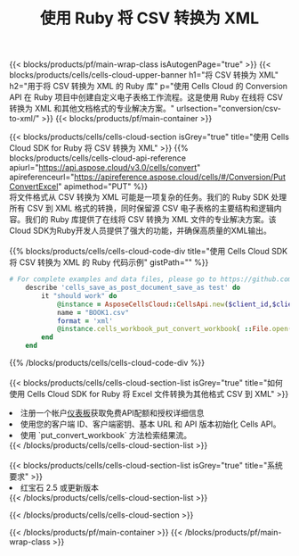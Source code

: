 ﻿---
title: 使用 Ruby 将 CSV 转换为 XML
description: 使用Aspose.Cells Cloud SDK for Ruby将CSV格式文件转换为XML格式文件。
---
{{< blocks/products/pf/main-wrap-class isAutogenPage="true" >}}
{{< blocks/products/cells/cells-cloud-upper-banner h1="将 CSV 转换为 XML" h2="用于将 CSV 转换为 XML 的 Ruby 库" p="使用 Cells Cloud 的 Conversion API 在 Ruby 项目中创建自定义电子表格工作流程。这是使用 Ruby 在线将 CSV 转换为 XML 和其他文档格式的专业解决方案。" urlsection="conversion/csv-to-xml/" >}}
{{< blocks/products/pf/main-container >}}

{{< blocks/products/cells/cells-cloud-section isGrey="true" title="使用 Cells Cloud SDK for Ruby 将 CSV 转换为 XML" >}}
{{% blocks/products/cells/cells-cloud-api-reference apiurl="https://api.aspose.cloud/v3.0/cells/convert" apireferenceurl="https://apireference.aspose.cloud/cells/#/Conversion/PutConvertExcel" apimethod="PUT" %}}
<br/>
将文件格式从 CSV 转换为 XML 可能是一项复杂的任务。我们的 Ruby SDK 处理所有 CSV 到 XML 格式的转换，同时保留源 CSV 电子表格的主要结构和逻辑内容。我们的 Ruby 库提供了在线将 CSV 转换为 XML 文件的专业解决方案。该Cloud SDK为Ruby开发人员提供了强大的功能，并确保高质量的XML输出。
<br/>
<br/>
{{% blocks/products/cells/cells-cloud-code-div title="使用 Cells Cloud SDK 将 CSV 转换为 XML 的 Ruby 代码示例" gistPath="" %}}
 
```ruby
# For complete examples and data files, please go to https://github.com/aspose-cells-cloud/aspose-cells-cloud-ruby/
    describe 'cells_save_as_post_document_save_as test' do
        it "should work" do
            @instance = AsposeCellsCloud::CellsApi.new($client_id,$client_secret,"v3.0","https://api.aspose.cloud/")
            name = "BOOK1.csv"
            format = 'xml'
            @instance.cells_workbook_put_convert_workbook( ::File.open(File.expand_path("data/"+name),"r")  {|io| io.read(io.size) },{:format=>format})     
        end
    end
```
 
{{% /blocks/products/cells/cells-cloud-code-div %}}
<br/>
<br/>
{{< blocks/products/cells/cells-cloud-section-list isGrey="true" title="如何使用 Cells Cloud SDK for Ruby 将 Excel 文件转换为其他格式 CSV 到 XML" >}}
<li>注册一个帐户<a href="https://dashboard.aspose.cloud/">仪表板</a>获取免费API配额和授权详细信息</li>
<li>使用您的客户端 ID、客户端密钥、基本 URL 和 API 版本初始化 Cells API。</li>
<li>使用 `put_convert_workbook` 方法检索结果流。</li>
{{< /blocks/products/cells/cells-cloud-section-list >}}
<br/>
<br/>
{{< blocks/products/cells/cells-cloud-section-list isGrey="true" title="系统要求" >}}
<li>红宝石 2.5 或更新版本</li>
{{< /blocks/products/cells/cells-cloud-section-list >}}

{{< /blocks/products/cells/cells-cloud-section >}}

{{< /blocks/products/pf/main-container >}}
{{< /blocks/products/pf/main-wrap-class >}}

